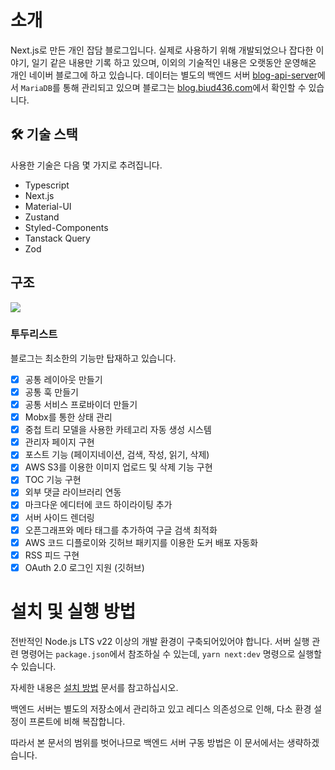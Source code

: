 # 소개

Next.js로 만든 개인 잡담 블로그입니다. 실제로 사용하기 위해 개발되었으나 잡다한 이야기, 일기 같은 내용만 기록 하고 있으며, 이외의 기술적인 내용은 오랫동안 운영해온 개인 네이버 블로그에 하고 있습니다. 데이터는 별도의 백엔드 서버 [blog-api-server](https://github.com/biud436/blog-api-server)에서 `MariaDB`를 통해 관리되고 있으며 블로그는 [blog.biud436.com](https://blog.biud436.com)에서 확인할 수 있습니다.

## 🛠️ 기술 스택

사용한 기술은 다음 몇 가지로 추려집니다.

-   Typescript
-   Next.js
-   Material-UI
-   Zustand
-   Styled-Components
-   Tanstack Query
-   Zod

## 구조

<p align="cetner">
<img src="https://user-images.githubusercontent.com/13586185/273450938-a7b59064-3e50-4951-a07a-452335ead3d5.png" />
</p>

### 투두리스트

블로그는 최소한의 기능만 탑재하고 있습니다.

-   [x] 공통 레이아웃 만들기
-   [x] 공통 훅 만들기
-   [x] 공통 서비스 프로바이더 만들기
-   [x] Mobx를 통한 상태 관리
-   [x] 중첩 트리 모델을 사용한 카테고리 자동 생성 시스템
-   [x] 관리자 페이지 구현
-   [x] 포스트 기능 (페이지네이션, 검색, 작성, 읽기, 삭제)
-   [x] AWS S3를 이용한 이미지 업로드 및 삭제 기능 구현
-   [x] TOC 기능 구현
-   [x] 외부 댓글 라이브러리 연동
-   [x] 마크다운 에디터에 코드 하이라이팅 추가
-   [x] 서버 사이드 렌더링
-   [x] 오픈그래프와 메타 태그를 추가하여 구글 검색 최적화
-   [x] AWS 코드 디플로이와 깃허브 패키지를 이용한 도커 배포 자동화
-   [x] RSS 피드 구현
-   [x] OAuth 2.0 로그인 지원 (깃허브)

# 설치 및 실행 방법

전반적인 Node.js LTS v22 이상의 개발 환경이 구축되어있어야 합니다. 서버 실행 관련 명령어는 `package.json`에서 참조하실 수 있는데, `yarn next:dev` 명령으로 실행할 수 있습니다.

자세한 내용은 [설치 방법](https://github.com/biud436/blog-front/blob/main/README.en.md#installation) 문서를 참고하십시오.

백엔드 서버는 별도의 저장소에서 관리하고 있고 레디스 의존성으로 인해, 다소 환경 설정이 프론트에 비해 복잡합니다.

따라서 본 문서의 범위를 벗어나므로 백엔드 서버 구동 방법은 이 문서에서는 생략하겠습니다.
